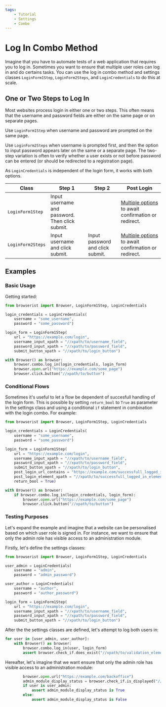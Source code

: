 ```yaml
---
tags:
    - Tutorial
    - Settings
    - Combo
---
```


# Log In Combo Method
Imagine that you have to automate tests of a web application that requires you to log in. Sometimes you want to ensure that multiple user roles can log in and do certains tasks. You can use the log in combo method and settings classes `LoginForm1Step`, `LoginForm2Steps`, and `LoginCredentials` to do this at scale.

## One or Two Steps to Log In
Most websites process login in either one or two steps. This often means that the username and password fields are either on the same page or on separate pages.

Use `LoginForm1Step` when username and password are prompted on the same page.

Use `LoginForm2Steps` when username is prompted first, and then the option to input password appears later on the same or a separate page. The two-step variation is often to verify whether a user exists or not before password can be entered (or should be redirected to a registration page).

As `LoginCredentials` is independent of the login form, it works with both options.

| Class | Step 1 | Step 2 | Post Login |
| ----- | ------ | ------ | ---------- |
| `LoginForm1Step` | Input username and password. Then click submit. | | [Multiple options](../../reference/browser/combo/log-in.md#loginform1step) to await confirmation or redirect. |
| `LoginForm2Steps` | Input username and click submit. | Input password and click submit. | [Multiple options](../../reference/browser/combo/log-in.md#loginform2steps) to await confirmation or redirect. |

## Examples
### Basic Usage
Getting started:

```python title="" linenums="1"
from browserist import Browser, LoginForm1Step, LoginCredentials

login_credentials = LoginCredentials(
    username = "some_username",
    password = "some_password")

login_form = LoginForm1Step(
    url = "https://example.com/login",
    username_input_xpath = "//xpath/to/username_field",
    password_input_xpath = "//xpath/to/password_field",
    submit_button_xpath = "//xpath/to/login_button")

with Browser() as browser:
    browser.combo.log_in(login_credentials, login_form)
    browser.open.url("https://example.com/some_page")
    browser.click.button("//xpath/to/button")
```

### Conditional Flows
Sometimes it's useful to let a flow be dependent of succesfull handling of the login form. This is possible by setting `return_bool` to `True` as parameter in the settings class and using a conditional `if` statement in combination with the login combo. For example:

```python linenums="1"
from browserist import Browser, LoginForm1Step, LoginCredentials

login_credentials = LoginCredentials(
    username = "some_username",
    password = "some_password")

login_form = LoginForm1Step(
    url = "https://example.com/login",
    username_input_xpath = "//xpath/to/username_field",
    password_input_xpath = "//xpath/to/password_field",
    submit_button_xpath = "//xpath/to/login_button",
    post_login_url_contains = "https://example.com/successfull_logged_in_page",
    post_login_element_xpath = "//xpath/to/successfull_logged_in_element",
    return_bool = True)

with Browser() as browser:
    if browser.combo.log_in(login_credentials, login_form):
        browser.open.url("https://example.com/some_page")
        browser.click.button("//xpath/to/button")
```

### Testing Purposes
Let's expand the example and imagine that a website can be personalised based on which user role is signed in. For instance, we want to ensure that only the admin role has visible access to an administration module.

Firstly, let's define the settings classes:

```python linenums="1"
from browserist import Browser, LoginForm1Step, LoginCredentials

user_admin = LoginCredentials(
    username = "admin",
    password = "admin_password")

user_author = LoginCredentials(
    username = "author",
    password = "author_password")

login_form = LoginForm1Step(
    url = "https://example.com/login",
    username_input_xpath = "//xpath/to/username_field",
    password_input_xpath = "//xpath/to/password_field",
    submit_button_xpath = "//xpath/to/login_button")
```

After the the settings classes are defined, let's attempt to log both users in:

```python title="" linenums="17"
for user in [user_admin, user_author]:
    with Browser() as browser:
        browser.combo.log_in(user, login_form)
        assert browser.check_if.does_exist("//xpath/to/validation_element") is True
```

Hereafter, let's imagine that we want ensure that only the admin role has visible access to an administration module:

```python title="" linenums="22"
        browser.open.url("https://example.com/backoffice")
        admin_module_display_status = browser.check_if.is_displayed("//xpath/to/admin_module")
        if user is user_admin:
            assert admin_module_display_status is True
        else:
            assert admin_module_display_status is False
```
